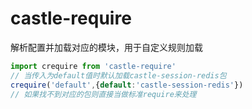 # castle-require
解析配置并加载对应的模块，用于自定义规则加载
```typescript
import crequire from 'castle-require'
// 当传入为default值时默认加载castle-session-redis包
crequire('default',{default:'castle-session-redis'})
// 如果找不到对应的包则直接当做标准require来处理
```
